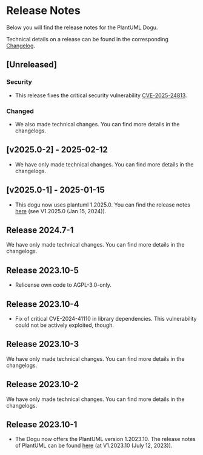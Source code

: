 # Release Notes

Below you will find the release notes for the PlantUML Dogu. 

Technical details on a release can be found in the corresponding [Changelog](https://docs.cloudogu.com/en/docs/dogus/plantuml/CHANGELOG/).

## [Unreleased]
### Security
* This release fixes the critical security vulnerability [CVE-2025-24813](https://nvd.nist.gov/vuln/detail/CVE-2025-24813).
### Changed
* We also made technical changes. You can find more details in the changelogs.

## [v2025.0-2] - 2025-02-12
* We have only made technical changes. You can find more details in the changelogs.

## [v2025.0-1] - 2025-01-15
* This dogu now uses plantuml 1.2025.0. You can find the release notes [here](https://plantuml.com/en/changes) (see V1.2025.0 (Jan 15, 2024)).

## Release 2024.7-1

We have only made technical changes. You can find more details in the changelogs.

## Release 2023.10-5

* Relicense own code to AGPL-3.0-only.

## Release 2023.10-4

* Fix of critical CVE-2024-41110 in library dependencies. This vulnerability could not be actively exploited, though.

## Release 2023.10-3

We have only made technical changes. You can find more details in the changelogs.

## Release 2023.10-2

We have only made technical changes. You can find more details in the changelogs.

## Release 2023.10-1

* The Dogu now offers the PlantUML version 1.2023.10. The release notes of PlantUML can be found [here](https://plantuml.com/en/changes) (at V1.2023.10 (July 12, 2023)).
